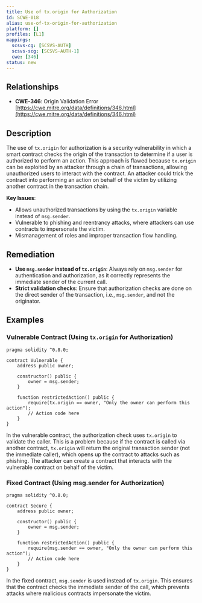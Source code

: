 ```yaml
---
title: Use of tx.origin for Authorization
id: SCWE-018
alias: use-of-tx-origin-for-authorization
platform: []
profiles: [L1]
mappings:
  scsvs-cg: [SCSVS-AUTH]
  scsvs-scg: [SCSVS-AUTH-1]
  cwe: [346]
status: new
---
```


## Relationships
- **CWE-346**: Origin Validation Error  
  [https://cwe.mitre.org/data/definitions/346.html](https://cwe.mitre.org/data/definitions/346.html)

## Description
The use of `tx.origin` for authorization is a security vulnerability in which a smart contract checks the origin of the transaction to determine if a user is authorized to perform an action. This approach is flawed because `tx.origin` can be exploited by an attacker through a chain of transactions, allowing unauthorized users to interact with the contract. An attacker could trick the contract into performing an action on behalf of the victim by utilizing another contract in the transaction chain.

**Key Issues**:
- Allows unauthorized transactions by using the `tx.origin` variable instead of `msg.sender`.
- Vulnerable to phishing and reentrancy attacks, where attackers can use contracts to impersonate the victim.
- Mismanagement of roles and improper transaction flow handling.

## Remediation
- **Use `msg.sender` instead of `tx.origin`**: Always rely on `msg.sender` for authentication and authorization, as it correctly represents the immediate sender of the current call.
- **Strict validation checks**: Ensure that authorization checks are done on the direct sender of the transaction, i.e., `msg.sender`, and not the originator.

## Examples

### Vulnerable Contract (Using `tx.origin` for Authorization)
```solidity
pragma solidity ^0.8.0;

contract Vulnerable {
    address public owner;

    constructor() public {
        owner = msg.sender;
    }

    function restrictedAction() public {
        require(tx.origin == owner, "Only the owner can perform this action");
        // Action code here
    }
}
```
In the vulnerable contract, the authorization check uses `tx.origin` to validate the caller. This is a problem because if the contract is called via another contract, `tx.origin` will return the original transaction sender (not the immediate caller), which opens up the contract to attacks such as phishing. The attacker can create a contract that interacts with the vulnerable contract on behalf of the victim.



### Fixed Contract (Using msg.sender for Authorization)
```solidity
pragma solidity ^0.8.0;

contract Secure {
    address public owner;

    constructor() public {
        owner = msg.sender;
    }

    function restrictedAction() public {
        require(msg.sender == owner, "Only the owner can perform this action");
        // Action code here
    }
}

```
In the fixed contract, `msg.sender` is used instead of `tx.origin`. This ensures that the contract checks the immediate sender of the call, which prevents attacks where malicious contracts impersonate the victim.
